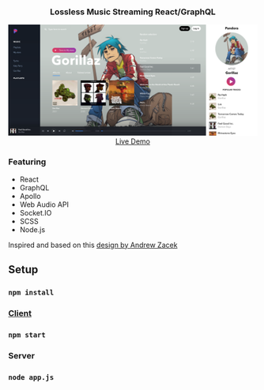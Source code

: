 <h3 align="center">Lossless Music Streaming React/GraphQL</h3>  
<p align="center">  
  <a href="http://5.252.195.239:5000/artist/2"><img src="https://raw.githubusercontent.com/melang982/musicapp-client/main/screenshots/screenshot.png"></a>
  <a href="http://5.252.195.239:5000/artist/2">Live Demo</a>
</p>



### Featuring
- React
- GraphQL
- Apollo
- Web Audio API
- Socket.IO
- SCSS
- Node.js

Inspired and based on this [design by Andrew Zacek](https://dribbble.com/shots/4746931-Music-Player-Challenge)

## Setup
### `npm install`

### [Client](https://github.com/melang982/musicapp-client) 
### `npm start`
### Server
### `node app.js`
